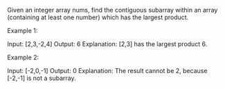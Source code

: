 Given an integer array&nbsp;nums, find the contiguous subarray within an array (containing at least one number) which has the largest product.

Example 1:


Input: [2,3,-2,4]
Output: 6
Explanation:&nbsp;[2,3] has the largest product 6.


Example 2:


Input: [-2,0,-1]
Output: 0
Explanation:&nbsp;The result cannot be 2, because [-2,-1] is not a subarray.
